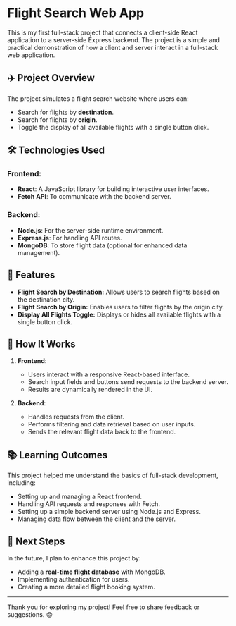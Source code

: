 # Flight Search Web App

This is my first full-stack project that connects a client-side React application to a server-side Express backend. The project is a simple and practical demonstration of how a client and server interact in a full-stack web application.

## ✈️ Project Overview
The project simulates a flight search website where users can:
- Search for flights by **destination**.
- Search for flights by **origin**.
- Toggle the display of all available flights with a single button click.

## 🛠️ Technologies Used
### Frontend:
- **React**: A JavaScript library for building interactive user interfaces.
- **Fetch API**: To communicate with the backend server.

### Backend:
- **Node.js**: For the server-side runtime environment.
- **Express.js**: For handling API routes.
- **MongoDB**: To store flight data (optional for enhanced data management).

## 🌟 Features
- **Flight Search by Destination:** Allows users to search flights based on the destination city.
- **Flight Search by Origin:** Enables users to filter flights by the origin city.
- **Display All Flights Toggle:** Displays or hides all available flights with a single button click.

## 🚀 How It Works
1. **Frontend**: 
   - Users interact with a responsive React-based interface.
   - Search input fields and buttons send requests to the backend server.
   - Results are dynamically rendered in the UI.

2. **Backend**:
   - Handles requests from the client.
   - Performs filtering and data retrieval based on user inputs.
   - Sends the relevant flight data back to the frontend.

## 📚 Learning Outcomes
This project helped me understand the basics of full-stack development, including:
- Setting up and managing a React frontend.
- Handling API requests and responses with Fetch.
- Setting up a simple backend server using Node.js and Express.
- Managing data flow between the client and the server.

## 🎉 Next Steps
In the future, I plan to enhance this project by:
- Adding a **real-time flight database** with MongoDB.
- Implementing authentication for users.
- Creating a more detailed flight booking system.

---

Thank you for exploring my project! Feel free to share feedback or suggestions. 😊
